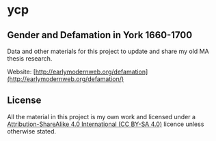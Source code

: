 ycp
===

Gender and Defamation in York 1660-1700
---------

Data and other materials for this project to update and share my old MA thesis research.

Website: [http://earlymodernweb.org/defamation](http://earlymodernweb.org/defamation/)

License
-------

All the material in this project is my own work and licensed under a [Attribution-ShareAlike 4.0 International (CC BY-SA 4.0)](http://creativecommons.org/licenses/by-sa/4.0/) licence unless otherwise stated. 

